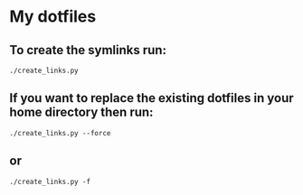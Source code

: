 # My dotfiles 

## To create the symlinks run: 
```
./create_links.py
```

## If you want to replace the existing dotfiles in your home directory then run:
```
./create_links.py --force 
```
## or 
```
./create_links.py -f 
```